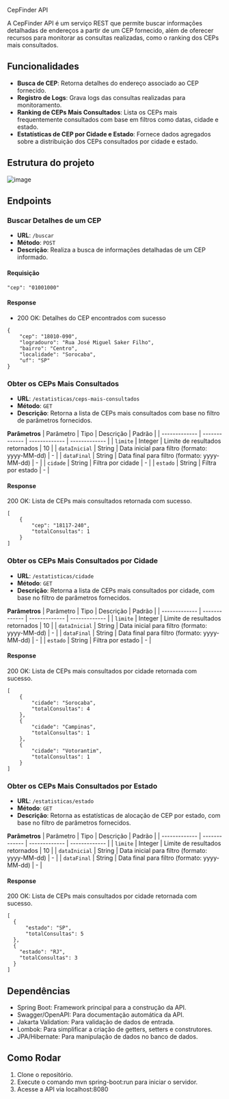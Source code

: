  CepFinder API

A CepFinder API é um serviço REST que permite buscar informações detalhadas de endereços a partir de um CEP fornecido, além de oferecer recursos para monitorar as consultas realizadas, como o ranking dos CEPs mais consultados.

## Funcionalidades

- **Busca de CEP**: Retorna detalhes do endereço associado ao CEP fornecido.
- **Registro de Logs**: Grava logs das consultas realizadas para monitoramento.
- **Ranking de CEPs Mais Consultados**: Lista os CEPs mais frequentemente consultados com base em filtros como datas, cidade e estado.
- **Estatísticas de CEP por Cidade e Estado**: Fornece dados agregados sobre a distribuição dos CEPs consultados por cidade e estado.

## Estrutura do projeto
![image](https://github.com/user-attachments/assets/68ec76e8-e447-4817-91d9-ad6eaeca406b)

## Endpoints
### Buscar Detalhes de um CEP
- **URL**: `/buscar`
- **Método**: `POST`
- **Descrição**: Realiza a busca de informações detalhadas de um CEP informado.
#### Requisição
```
"cep": "01001000"
```
#### Response
- 200 OK: Detalhes do CEP encontrados com sucesso
```
{
    "cep": "18010-090",
    "logradouro": "Rua José Miguel Saker Filho",
    "bairro": "Centro",
    "localidade": "Sorocaba",
    "uf": "SP"
}
```
### Obter os CEPs Mais Consultados
- **URL**: `/estatisticas/ceps-mais-consultados`
- **Método**: `GET`
- **Descrição**: Retorna a lista de CEPs mais consultados com base no filtro de parâmetros fornecidos.

**Parâmetros**
| Parâmetro       | Tipo          | Descrição                                       | Padrão         |
| -------------   | ------------- | -------------                                   | -------------  |
| `limite`        | Integer       | Limite de resultados retornados                 |       10       |
| `dataInicial`   | String        | Data inicial para filtro (formato: yyyy-MM-dd)  |       -        |
| `dataFinal`     | String        | Data final para filtro (formato: yyyy-MM-dd)    |       -        |
| `cidade`        | String        | Filtra por cidade                               |       -        |
| `estado`        | String        | Filtra por estado                               |       -        |


#### Response
200 OK: Lista de CEPs mais consultados retornada com sucesso.
```
[
    {
        "cep": "18117-240",
        "totalConsultas": 1
    }
]
```
### Obter os CEPs Mais Consultados por Cidade
- **URL**: `/estatisticas/cidade`
- **Método**: `GET`
- **Descrição**: Retorna a lista de CEPs mais consultados por cidade, com base no filtro de parâmetros fornecidos.

**Parâmetros**
| Parâmetro       | Tipo          | Descrição                                       | Padrão         |
| -------------   | ------------- | -------------                                   | -------------  |
| `limite`        | Integer       | Limite de resultados retornados                 |       10       |
| `dataInicial`   | String        | Data inicial para filtro (formato: yyyy-MM-dd)  |       -        |
| `dataFinal`     | String        | Data final para filtro (formato: yyyy-MM-dd)    |       -        |
| `estado`        | String        | Filtra por estado                               |       -        |


#### Response
200 OK: Lista de CEPs mais consultados por cidade retornada com sucesso.
```
[
    {
        "cidade": "Sorocaba",
        "totalConsultas": 4
    },
    {
        "cidade": "Campinas",
        "totalConsultas": 1
    },
    {
        "cidade": "Votorantim",
        "totalConsultas": 1
    }
]
```

### Obter os CEPs Mais Consultados por Estado
- **URL**: `/estatisticas/estado`
- **Método**: `GET`
- **Descrição**: Retorna as estatísticas de alocação de CEP por estado, com base no filtro de parâmetros fornecidos.

**Parâmetros**
| Parâmetro       | Tipo          | Descrição                                       | Padrão         |
| -------------   | ------------- | -------------                                   | -------------  |
| `limite`        | Integer       | Limite de resultados retornados                 |       10       |
| `dataInicial`   | String        | Data inicial para filtro (formato: yyyy-MM-dd)  |       -        |
| `dataFinal`     | String        | Data final para filtro (formato: yyyy-MM-dd)    |       -        |


#### Response
200 OK: Lista de CEPs mais consultados por cidade retornada com sucesso.
```
[
  {
      "estado": "SP",
      "totalConsultas": 5
  },
  {
    "estado": "RJ",
    "totalConsultas": 3
  }
]
```


## Dependências
- Spring Boot: Framework principal para a construção da API.
- Swagger/OpenAPI: Para documentação automática da API.
- Jakarta Validation: Para validação de dados de entrada.
- Lombok: Para simplificar a criação de getters, setters e construtores.
- JPA/Hibernate: Para manipulação de dados no banco de dados.


## Como Rodar
1. Clone o repositório.
2. Execute o comando mvn spring-boot:run para iniciar o servidor.
3. Acesse a API via localhost:8080
